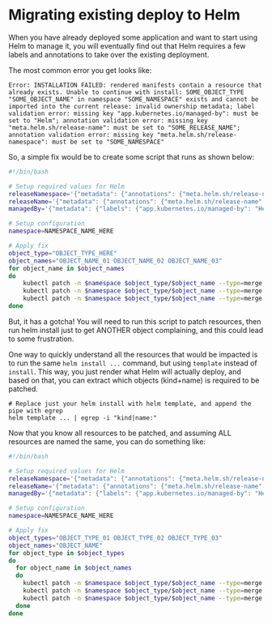 # Migrating existing deploy to Helm

When you have already deployed some application and want to start using Helm to manage it, you will eventually find out that Helm requires a few labels and annotations to take over the existing deployment.

The most common error you get looks like:

```errormsg
Error: INSTALLATION FAILED: rendered manifests contain a resource that already exists. Unable to continue with install: SOME_OBJECT_TYPE "SOME_OBJECT_NAME" in namespace "SOME_NAMESPACE" exists and cannot be imported into the current release: invalid ownership metadata; label validation error: missing key "app.kubernetes.io/managed-by": must be set to "Helm"; annotation validation error: missing key "meta.helm.sh/release-name": must be set to "SOME_RELEASE_NAME"; annotation validation error: missing key "meta.helm.sh/release-namespace": must be set to "SOME_NAMESPACE"
```

So, a simple fix would be to create some script that runs as shown below:

```bash
#!/bin/bash

# Setup required values for Helm
releaseNamespace='{"metadata": {"annotations": {"meta.helm.sh/release-namespace": "NAMESPACE_NAME_HERE"}}}'
releaseName='{"metadata": {"annotations": {"meta.helm.sh/release-name": "HELM_RELEASE_NAME_HERE"}}}'
managedBy='{"metadata": {"labels": {"app.kubernetes.io/managed-by": "Helm"}}}'

# Setup configuration
namespace=NAMESPACE_NAME_HERE

# Apply fix
object_type="OBJECT_TYPE_HERE"
object_names="OBJECT_NAME_01 OBJECT_NAME_02 OBJECT_NAME_03"
for object_name in $object_names
do
	kubectl patch -n $namespace $object_type/$object_name --type=merge -p "$releaseNamespace"
	kubectl patch -n $namespace $object_type/$object_name --type=merge -p "$releaseName"
	kubectl patch -n $namespace $object_type/$object_name --type=merge -p "$managedBy"
done
```

But, it has a gotcha! You will need to run this script to patch resources, then run helm install just to get ANOTHER object complaining, and this could lead to some frustration.

One way to quickly understand all the resources that would be impacted is to run the same `helm install ...` command, but using `template` instead of `install`. This way, you just render what Helm will actually deploy, and based on that, you can extract which objects (kind+name) is required to be patched.

```
# Replace just your helm install with helm template, and append the pipe with egrep
helm template ... | egrep -i "kind|name:"
```

Now that you know all resources to be patched, and assuming ALL resources are named the same, you can do something like:

```bash
#!/bin/bash

# Setup required values for Helm
releaseNamespace='{"metadata": {"annotations": {"meta.helm.sh/release-namespace": "NAMESPACE_NAME_HERE"}}}'
releaseName='{"metadata": {"annotations": {"meta.helm.sh/release-name": "HELM_RELEASE_NAME_HERE"}}}'
managedBy='{"metadata": {"labels": {"app.kubernetes.io/managed-by": "Helm"}}}'

# Setup configuration
namespace=NAMESPACE_NAME_HERE

# Apply fix
object_types="OBJECT_TYPE_01 OBJECT_TYPE_02 OBJECT_TYPE_03"
object_names="OBJECT_NAME"
for object_type in $object_types
do
  for object_name in $object_names
  do
    kubectl patch -n $namespace $object_type/$object_name --type=merge -p "$releaseNamespace"
    kubectl patch -n $namespace $object_type/$object_name --type=merge -p "$releaseName"
    kubectl patch -n $namespace $object_type/$object_name --type=merge -p "$managedBy"
  done
done
```
